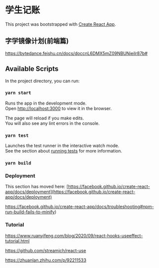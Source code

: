 # 学生记账

This project was bootstrapped with [Create React App](https://github.com/facebook/create-react-app).

## 字学镜像计划(前端篇)

https://bytedance.feishu.cn/docs/doccnL6DMX5mZ09NBUNieilr87b#

## Available Scripts

In the project directory, you can run:

### `yarn start`

Runs the app in the development mode.\
Open [http://localhost:3000](http://localhost:3000) to view it in the browser.

The page will reload if you make edits.\
You will also see any lint errors in the console.

### `yarn test`

Launches the test runner in the interactive watch mode.\
See the section about [running tests](https://facebook.github.io/create-react-app/docs/running-tests) for more information.

### `yarn build`

### Deployment

This section has moved here: [https://facebook.github.io/create-react-app/docs/deployment](https://facebook.github.io/create-react-app/docs/deployment)

https://facebook.github.io/create-react-app/docs/troubleshooting#npm-run-build-fails-to-minify)

### Tutorial

https://www.ruanyifeng.com/blog/2020/09/react-hooks-useeffect-tutorial.html

https://github.com/streamich/react-use

https://zhuanlan.zhihu.com/p/92211533